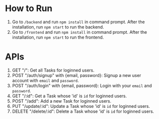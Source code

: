 # How to Run
1. Go to `/backend` and run `npm install` in command prompt. After the installation, run `npm start` to run the backend.
2. Go to `/frontend` and run `npm install` in command prompt. After the installation, run `npm start` to run the frontend.

# APIs
1. GET "/": Get all Tasks for loginned users.
2. POST "/auth/signup" with {email, password}: Signup a new user account with `email` and `password`.
3. POST "/auth/login" with {email, password}: Login with your `email` and `password`.
4. GET "/:id": Get a Task whose 'id' is `id` for loginned users.
5. POST "/add": Add a new Task for loginned users.
6. PUT "/update/:id": Update a Task whose 'id' is `id` for loginned users.
7. DELETE "/delete/:id": Delete a Task whose 'id' is `id` for loginned users.